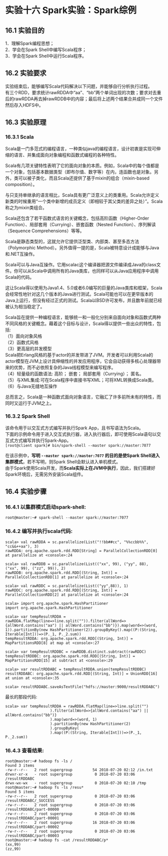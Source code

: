 ﻿# 实验十六  Spark实验：Spark综例

## 16.1 实验目的  
1．理解Spark编程思想；  
2．学会在Spark Shell中编写Scala程序；  
3．学会在Spark Shell中运行Scala程序。

## 16.2 实验要求
实验结束后，能够编写Scala代码解决以下问题，并能够自行分析执行过程。  
有三个RDD，要求统计rawRDDA中“aa”、“bb”两个单词出现的次数；要求对去重后的rawRDDA再去掉rawRDDB中的内容；最后将上述两个结果合并成同一个文件然后存入HDFS中。

## 16.3 实验原理
### 16.3.1 Scala
Scala是一门多范式的编程语言，一种类似java的编程语言，设计初衷是实现可伸缩的语言、并集成面向对象编程和函数式编程的各种特性。  

Scala有几项关键特性表明了它的面向对象的本质。例如，Scala中的每个值都是一个对象，包括基本数据类型（即布尔值、数字等）在内，连函数也是对象。另外，类可以被子类化，而且Scala还提供了基于mixin的组合（mixin-based composition）。  

与只支持单继承的语言相比，Scala具有更广泛意义上的类重用。Scala允许定义新类的时候重用“一个类中新增的成员定义（即相较于其父类的差异之处）”。Scala称之为mixin类组合。  

Scala还包含了若干函数式语言的关键概念，包括高阶函数（Higher-Order Function）、局部套用（Currying）、嵌套函数（Nested Function）、序列解读（Sequence Comprehensions）等等。  

Scala是静态类型的，这就允许它提供泛型类、内部类、甚至多态方法（Polymorphic Method）。另外值得一提的是，Scala被特意设计成能够与Java和.NET互操作。  

Scala可以与Java互操作。它用scalac这个编译器把源文件编译成Java的class文件。你可以从Scala中调用所有的Java类库，也同样可以从Java应用程序中调用Scala的代码。  

这让Scala得以使用为Java1.4、5.0或者6.0编写的巨量的Java类库和框架，Scala会经常性地针对这几个版本的Java进行测试。Scala可能也可以在更早版本的Java上运行，但没有经过正式的测试。Scala以BSD许可发布，并且数年前就已经被认为相当稳定了。  

Scala旨在提供一种编程语言，能够统一和一般化分别来自面向对象和函数式两种不同风格的关键概念。藉着这个目标与设计，Scala得以提供一些出众的特性，包括:  
（1）面向对象风格  
（2）函数式风格  
（3）更高层的并发模型  
Scala把Erlang风格的基于actor的并发带进了JVM。开发者可以利用Scala的actor模型在JVM上设计具伸缩性的并发应用程序，它会自动获得多核心处理器带来的优势，而不必依照复杂的Java线程模型来编写程序。  
（4）轻量级的函数语法: 高阶； 嵌套； 局部套用（Currying）； 匿名。  
（5）与XML集成:可在Scala程序中直接书写XML；可将XML转换成Scala类。  
（6）与Java无缝地互操作  

总而言之，Scala是一种函数式面向对象语言，它融汇了许多前所未有的特性，而同时又运行于JVM之上。  

### 16.3.2 Spark Shell
该命令用于以交互式方式编写并执行Spark App，且书写语法为Scala。  
下面的示例命令用于进入交互式执行器，进入执行器后，即可使用Scala语句以交互式方式编写并执行Spark-App。  
`[root@client spark]# bin/spark-shell --master spark://master:7077`

在该示例中，**写明 `--master spark://master:7077` 的目的是使Spark Shell进入集群模式**，若不写明，则Spark Shell会默认进入单机模式。  
由于Spark使用Scala开发，而**Scala实际上在JVM中执行**，因此，我们搭建好Spark环境后，无需另外安装Scala组件。 

## 16.4 实验步骤

### 16.4.1 以集群模式启动spark-shell:  
```
root@master:~# spark-shell --master spark://master:7077
```
  
### 16.4.2 编写并执行scala代码:  
```
scala> val rawRDDA = sc.parallelize(List("!!bb##cc", "%%ccbb%%", "cc&&++aa"), 3)
rawRDDA: org.apache.spark.rdd.RDD[String] = ParallelCollectionRDD[0] at parallelize at <console>:24

scala> val rawRDDB = sc.parallelize(List(("xx", 99), ("yy", 88), ("xx", 99), ("zz", 99)), 2)
rawRDDB: org.apache.spark.rdd.RDD[(String, Int)] = ParallelCollectionRDD[1] at parallelize at <console>:24

scala> val rawRDDC = sc.parallelize(List(("yy",88)), 1)
rawRDDC: org.apache.spark.rdd.RDD[(String, Int)] = ParallelCollectionRDD[2] at parallelize at <console>:24

scala> import org.apache.spark.HashPartitioner
import org.apache.spark.HashPartitioner

scala> var tempResultRDDA = rawRDDA.flatMap(line=>line.split("")).filter(allWord=>{allWord.contains("aa") || allWord.contains("bb")}).map(word=>(word, 1)).partitionBy(new HashPartitioner(2)).groupByKey().map((P:(String, Iterable[Int]))=>(P._1, P._2.sum))
tempResultRDDA: org.apache.spark.rdd.RDD[(String, Int)] = MapPartitionsRDD[8] at map at <console>:27

scala> var tempResultRDDBC = rawRDDB.distinct.subtract(rawRDDC)
tempResultRDDBC: org.apache.spark.rdd.RDD[(String, Int)] = MapPartitionsRDD[15] at subtract at <console>:29

scala> var resultRDDABC = tempResultRDDA.union(tempResultRDDBC)
resultRDDABC: org.apache.spark.rdd.RDD[(String, Int)] = UnionRDD[16] at union at <console>:35

scala> resultRDDABC.saveAsTextFile("hdfs://master:9000/resultRDDABC")
```

最长的那段代码:  
```
scala> var tempResultRDDA = rawRDDA.flatMap(line=>line.split("")
                    ).filter(allWord=>{allWord.contains("aa") || allWord.contains("bb")}
                    ).map(word=>(word, 1)
                    ).partitionBy(new HashPartitioner(2)
                    ).groupByKey(
                    ).map((P:(String, Iterable[Int]))=>(P._1, P._2.sum))
```


### 16.4.3 查看结果:  
```
root@master:~# hadoop fs -ls /
Found 3 items
-rw-r--r--   2 root supergroup         54 2018-07-20 02:12 /in.txt
drwxr-xr-x   - root supergroup          0 2018-07-20 03:06 /resultRDDABC
drwx-wx-wx   - root supergroup          0 2018-07-20 02:10 /tmp
root@master:~# hadoop fs -ls /resu*
Found 5 items
-rw-r--r--   2 root supergroup          0 2018-07-20 03:06 /resultRDDABC/_SUCCESS
-rw-r--r--   2 root supergroup          0 2018-07-20 03:06 /resultRDDABC/part-00000
-rw-r--r--   2 root supergroup          0 2018-07-20 03:06 /resultRDDABC/part-00001
-rw-r--r--   2 root supergroup         16 2018-07-20 03:06 /resultRDDABC/part-00002
-rw-r--r--   2 root supergroup          0 2018-07-20 03:06 /resultRDDABC/part-00003
root@master:~# hadoop fs -cat /resultRDDABC/p*
(xx,99)
(zz,99)
```



